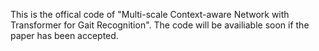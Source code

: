 This is the offical code of "Multi-scale Context-aware Network with Transformer for Gait Recognition".
The code will be availiable soon if the paper has been accepted.

